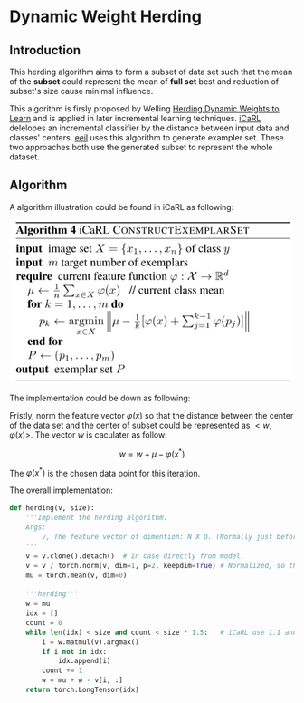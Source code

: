 # Dynamic Weight Herding

## Introduction

This herding algorithm aims to form a subset of data set such that the mean of the **subset** could represent the mean of **full set** best and reduction of subset's size cause minimal influence.

This algorithm is firsly proposed by Welling [Herding Dynamic Weights to Learn](https://arxiv.org/abs/1611.07725) and is applied in later incremental learning techniques. 
[iCaRL](https://arxiv.org/abs/1611.07725) delelopes an incremental classifier by the distance between input data and classes' centers. 
[eeil](https://openaccess.thecvf.com/content_ECCV_2018/html/Francisco_M._Castro_End-to-End_Incremental_Learning_ECCV_2018_paper.html) uses this algorithm to generate exampler set.
These two approaches both use the generated subset to represent the whole dataset.

## Algorithm
A algorithm illustration could be found in iCaRL as following:

![Herding Algorithm](/image/herding_alg.png)

The implementation could be down as following:

Fristly, norm the feature vector $\varphi(x)$ so that the distance between the center of the data set and the center of subset could be represented as $<w, \varphi(x)>$. 
The vector $w$ is caculater as follow:

$$
w=w+\mu-\varphi(x^*)
$$

The $\varphi(x^*)$ is the chosen data point for this iteration.

The overall implementation:

```python
def herding(v, size):
    '''Implement the herding algorithm.
    Args:
        v, The feature vector of dimention: N X D. (Normally just before the final classification).
    '''
    v = v.clone().detach()  # In case directly from model.
    v = v / torch.norm(v, dim=1, p=2, keepdim=True) # Normalized, so the distance could be calculated by dot product.
    mu = torch.mean(v, dim=0)
    
    '''herding'''
    w = mu
    idx = []
    count = 0
    while len(idx) < size and count < size * 1.5:   # iCaRL use 1.1 and eeil use a fix number 1000
        i = w.matmul(v).argmax()
        if i not in idx:
            idx.append(i)
        count += 1
        w = mu + w - v[i, :]
    return torch.LongTensor(idx)
```
